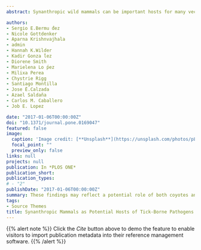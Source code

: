 ```yaml
---
abstract: Synanthropic wild mammals can be important hosts for many vector-borne zoonotic pathogens. The aim of this study was determine the exposure of synanthropic mammals to two types of tick-borne pathogens in Panama, spotted fever group Rickettsia (SFGR) and Borrelia relapsing fever (RF) spirochetes. One hundred and thirty-one wild mammals were evaluated, including two gray foxes, two crab-eating foxes (from zoos), four coyotes, 62 opossum and 63 spiny rats captured close to rural towns. To evaluate exposure to SFGR, serum samples from the animals were tested by indirect immunofluorescence assay (IFA) using Rickettsia rickettsii and Candidatus Rickettsia amblyommii antigen. Immunoblotting was performed using Borrelia turicatae protein lysates and rGlpQ, to assess infection caused by RF spirochetes. One coyote (25%) and 27 (43%) opossums showed seroreactivity to SFGR. Of these opossums, 11 were seroreactive to C. R. amblyommii. Serological reactivity was not detected to B. turicatae in mammal samples. These findings may reflect a potential role of both mammals in the ecology of tick-borne pathogens in Panama.

authors:
- Sergio E.Bermu ́dez
- Nicole Gottdenker
- Aparna Krishnvajhala
- admin
- Hannah K.Wilder
- Kadir Gonza ́lez
- Diorene Smith
- Marielena Lo ́pez
- Milixa Perea
- Chystrie Rigg
- Santiago Montilla
- Jose ́E.Calzada
- Azael Saldaña
- Carlos M. Caballero
- Job E. Lopez 

date: "2017-01-06T00:00:00Z"
doi: "10.1371/journal.pone.0169047"
featured: false
image:
  caption: 'Image credit: [**Unsplash**](https://unsplash.com/photos/pLCdAaMFLTE)'
  focal_point: ""
  preview_only: false
links: null
projects: null
publication: In *PLOS ONE*
publication_short: 
publication_types:
# - "2"
publishDate: "2017-01-06T00:00:00Z"
summary: These findings may reflect a potential role of both coyotes and opossums in the ecology of tick-borne pathogens in Panama.
tags:
- Source Themes
title: Synanthropic Mammals as Potential Hosts of Tick-Borne Pathogens in Panama
---
```


{{% alert note %}}
Click the *Cite* button above to demo the feature to enable visitors to import publication metadata into their reference management software.
{{% /alert %}}


